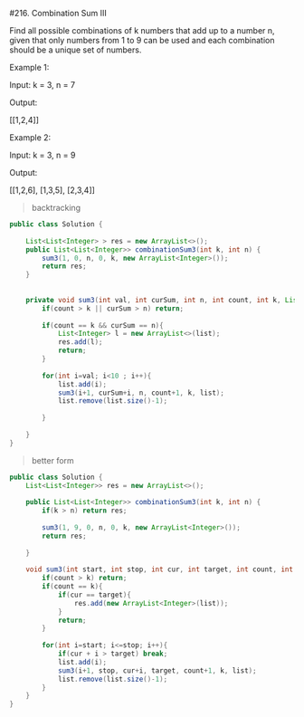 #216. Combination Sum III

Find all possible combinations of k numbers that add up to a number n, given that only numbers from 1 to 9 can be used and each combination should be a unique set of numbers.


Example 1:

Input: k = 3, n = 7

Output:

[[1,2,4]]

Example 2:

Input: k = 3, n = 9

Output:

[[1,2,6], [1,3,5], [2,3,4]]




> backtracking
> 

```java
public class Solution {
    
    List<List<Integer> > res = new ArrayList<>();
    public List<List<Integer>> combinationSum3(int k, int n) {
        sum3(1, 0, n, 0, k, new ArrayList<Integer>());
        return res;
    }
    
    
    private void sum3(int val, int curSum, int n, int count, int k, List<Integer> list){
        if(count > k || curSum > n) return;
        
        if(count == k && curSum == n){
            List<Integer> l = new ArrayList<>(list);
            res.add(l);
            return;
        }
        
        for(int i=val; i<10 ; i++){
            list.add(i);
            sum3(i+1, curSum+i, n, count+1, k, list);
            list.remove(list.size()-1);
            
        }
        
    }
}
```


> better form


```java
public class Solution {
    List<List<Integer>> res = new ArrayList<>();
    
    public List<List<Integer>> combinationSum3(int k, int n) {
        if(k > n) return res;
        
        sum3(1, 9, 0, n, 0, k, new ArrayList<Integer>());
        return res;
        
    }
    
    void sum3(int start, int stop, int cur, int target, int count, int k, List<Integer> list){
        if(count > k) return;
        if(count == k){
            if(cur == target){
                res.add(new ArrayList<Integer>(list));
            }
            return;
        }
        
        for(int i=start; i<=stop; i++){
            if(cur + i > target) break;
            list.add(i);
            sum3(i+1, stop, cur+i, target, count+1, k, list);
            list.remove(list.size()-1);
        }
    }
}
```